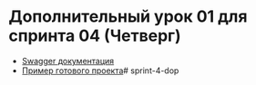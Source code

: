 # Дополнительный урок 01 для спринта 04 (Четверг)

- [Swagger документация](https://api.flashcards.andrii.es/docs)
- [Пример готового проекта](https://04-sprint-01-add-lesson-flashcards.vercel.app/)#   s p r i n t - 4 - d o p  
 